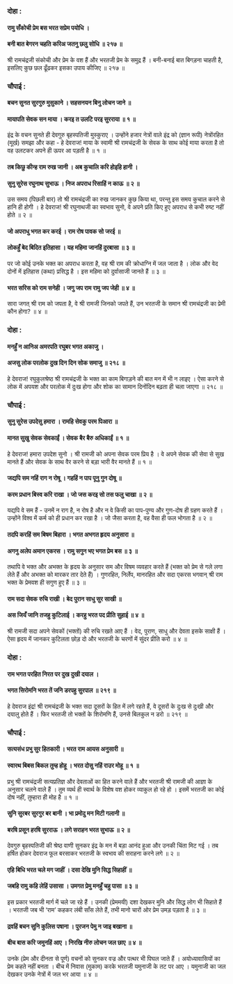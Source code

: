 ### दोहा :

#### रामु सँकोची प्रेम बस भरत सप्रेम पयोधि ।
#### बनी बात बेगरन चहति करिअ जतनु छलु सोधि ॥ २१७ ॥

श्री रामचंद्रजी संकोची और प्रेम के वश हैं और भरतजी प्रेम के समुद्र हैं । बनी-बनाई बात बिगड़ना चाहती है, इसलिए कुछ छल ढूँढकर इसका उपाय कीजिए ॥ २१७ ॥

### चौपाई :

#### बचन सुनत सुरगुरु मुसुकाने । सहसनयन बिनु लोचन जाने ॥
#### मायापति सेवक सन माया । करइ त उलटि परइ सुरराया ॥ १ ॥

इंद्र के वचन सुनते ही देवगुरु बृहस्पतिजी मुस्कुराए । उन्होंने हजार नेत्रों वाले इंद्र को (ज्ञान रूपी) नेत्रोंरहित (मूर्ख) समझा और कहा - हे देवराज! माया के स्वामी श्री रामचंद्रजी के सेवक के साथ कोई माया करता है तो वह उलटकर अपने ही ऊपर आ पड़ती है ॥ १ ॥

#### तब किछु कीन्ह राम रुख जानी । अब कुचालि करि होइहि हानी ।
#### सुनु सुरेस रघुनाथ सुभाऊ । निज अपराध रिसाहिं न काऊ ॥ २ ॥

उस समय (पिछली बार) तो श्री रामचंद्रजी का रुख जानकर कुछ किया था, परन्तु इस समय कुचाल करने से हानि ही होगी । हे देवराज! श्री रघुनाथजी का स्वभाव सुनो, वे अपने प्रति किए हुए अपराध से कभी रुष्ट नहीं होते ॥ २ ॥

#### जो अपराधु भगत कर करई । राम रोष पावक सो जरई ॥
#### लोकहुँ बेद बिदित इतिहासा । यह महिमा जानहिं दुरबासा ॥ ३ ॥

पर जो कोई उनके भक्त का अपराध करता है, वह श्री राम की क्रोधाग्नि में जल जाता है । लोक और वेद दोनों में इतिहास (कथा) प्रसिद्ध है । इस महिमा को दुर्वासाजी जानते हैं ॥ ३ ॥

#### भरत सरिस को राम सनेही । जगु जप राम रामु जप जेही ॥ ४ ॥

सारा जगत् श्री राम को जपता है, वे श्री रामजी जिनको जपते हैं, उन भरतजी के समान श्री रामचंद्रजी का प्रेमी कौन होगा? ॥ ४ ॥

### दोहा :

#### मनहुँ न आनिअ अमरपति रघुबर भगत अकाजु ।
#### अजसु लोक परलोक दुख दिन दिन सोक समाजु ॥ २१८ ॥

हे देवराज! रघुकुलश्रेष्ठ श्री रामचंद्रजी के भक्त का काम बिगाड़ने की बात मन में भी न लाइए । ऐसा करने से लोक में अपयश और परलोक में दुःख होगा और शोक का सामान दिनोंदिन बढ़ता ही चला जाएगा ॥ २१८ ॥

### चौपाई :

#### सुनु सुरेस उपदेसु हमारा । रामहि सेवकु परम पिआरा ॥
#### मानत सुखु सेवक सेवकाईं । सेवक बैर बैरु अधिकाईं ॥ १ ॥

हे देवराज! हमारा उपदेश सुनो । श्री रामजी को अपना सेवक परम प्रिय है । वे अपने सेवक की सेवा से सुख मानते हैं और सेवक के साथ वैर करने से बड़ा भारी वैर मानते हैं ॥ १ ॥

#### जद्यपि सम नहिं राग न रोषू । गहहिं न पाप पूनु गुन दोषू ॥
#### करम प्रधान बिस्व करि राखा । जो जस करइ सो तस फलु चाखा ॥ २ ॥

यद्यपि वे सम हैं - उनमें न राग है, न रोष है और न वे किसी का पाप-पुण्य और गुण-दोष ही ग्रहण करते हैं । उन्होंने विश्व में कर्म को ही प्रधान कर रखा है । जो जैसा करता है, वह वैसा ही फल भोगता है ॥ २ ॥

#### तदपि करहिं सम बिषम बिहारा । भगत अभगत हृदय अनुसारा ॥
#### अगनु अलेप अमान एकरस । रामु सगुन भए भगत प्रेम बस ॥ ३ ॥

तथापि वे भक्त और अभक्त के हृदय के अनुसार सम और विषम व्यवहार करते हैं (भक्त को प्रेम से गले लगा लेते हैं और अभक्त को मारकर तार देते हैं) । गुणरहित, निर्लेप, मानरहित और सदा एकरस भगवान् श्री राम भक्त के प्रेमवश ही सगुण हुए हैं ॥ ३ ॥

#### राम सदा सेवक रुचि राखी । बेद पुरान साधु सुर साखी ॥
#### अस जियँ जानि तजहु कुटिलाई । करहु भरत पद प्रीति सुहाई ॥ ४ ॥

श्री रामजी सदा अपने सेवकों (भक्तों) की रुचि रखते आए हैं । वेद, पुराण, साधु और देवता इसके साक्षी हैं । ऐसा हृदय में जानकर कुटिलता छोड़ दो और भरतजी के चरणों में सुंदर प्रीति करो ॥ ४ ॥

### दोहा :

#### राम भगत परहित निरत पर दुख दुखी दयाल ।
#### भगत सिरोमनि भरत तें जनि डरपहु सुरपाल ॥ २१९ ॥

हे देवराज इंद्र! श्री रामचंद्रजी के भक्त सदा दूसरों के हित में लगे रहते हैं, वे दूसरों के दुःख से दुःखी और दयालु होते हैं । फिर भरतजी तो भक्तों के शिरोमणि हैं, उनसे बिलकुल न डरो ॥ २१९ ॥

### चौपाई :

#### सत्यसंध प्रभु सुर हितकारी । भरत राम आयस अनुसारी ॥
#### स्वारथ बिबस बिकल तुम्ह होहू । भरत दोसु नहिं राउर मोहू ॥ १ ॥

प्रभु श्री रामचंद्रजी सत्यप्रतिज्ञ और देवताओं का हित करने वाले हैं और भरतजी श्री रामजी की आज्ञा के अनुसार चलने वाले हैं । तुम व्यर्थ ही स्वार्थ के विशेष वश होकर व्याकुल हो रहे हो । इसमें भरतजी का कोई दोष नहीं, तुम्हारा ही मोह है ॥ १ ॥

#### सुनि सुरबर सुरगुर बर बानी । भा प्रमोदु मन मिटी गलानी ॥
#### बरषि प्रसून हरषि सुरराऊ । लगे सराहन भरत सुभाऊ ॥ २ ॥

देवगुरु बृहस्पतिजी की श्रेष्ठ वाणी सुनकर इंद्र के मन में बड़ा आनंद हुआ और उनकी चिंता मिट गई । तब हर्षित होकर देवराज फूल बरसाकर भरतजी के स्वभाव की सराहना करने लगे ॥ २ ॥

#### एहि बिधि भरत चले मग जाहीं । दसा देखि मुनि सिद्ध सिहाहीं ॥
#### जबहि रामु कहि लेहिं उसासा । उमगत प्रेमु मनहुँ चहु पासा ॥ ३ ॥

इस प्रकार भरतजी मार्ग में चले जा रहे हैं । उनकी (प्रेममयी) दशा देखकर मुनि और सिद्ध लोग भी सिहाते हैं । भरतजी जब भी ‘राम’ कहकर लंबी साँस लेते हैं, तभी मानो चारों ओर प्रेम उमड़ पड़ता है ॥ ३ ॥

#### द्रवहिं बचन सुनि कुलिस पषाना । पुरजन पेमु न जाइ बखाना ॥
#### बीच बास करि जमुनहिं आए । निरखि नीरु लोचन जल छाए ॥ ४ ॥

उनके (प्रेम और दीनता से पूर्ण) वचनों को सुनकर वज्र और पत्थर भी पिघल जाते हैं । अयोध्यावासियों का प्रेम कहते नहीं बनता । बीच में निवास (मुकाम) करके भरतजी यमुनाजी के तट पर आए । यमुनाजी का जल देखकर उनके नेत्रों में जल भर आया ॥ ४ ॥